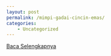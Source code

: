 ```yaml
---
layout: post
permalink: /mimpi-gadai-cincin-emas/
categories:
    - Uncategorized
---
```


[Baca Selengkapnya](/02)